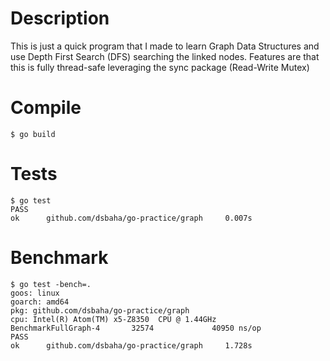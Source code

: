 # Description
This is just a quick program that I made to learn Graph Data Structures and use Depth First Search (DFS) searching the linked nodes.  Features are that this is fully thread-safe leveraging the sync package (Read-Write Mutex)

# Compile
```console
$ go build
```

# Tests
```console
$ go test
PASS
ok      github.com/dsbaha/go-practice/graph     0.007s
```
# Benchmark
```console
$ go test -bench=.
goos: linux
goarch: amd64
pkg: github.com/dsbaha/go-practice/graph
cpu: Intel(R) Atom(TM) x5-Z8350  CPU @ 1.44GHz
BenchmarkFullGraph-4       32574             40950 ns/op
PASS
ok      github.com/dsbaha/go-practice/graph     1.728s
```
